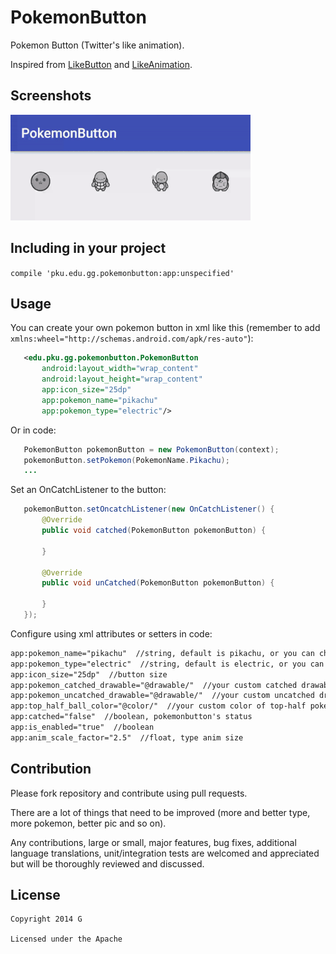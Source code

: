 # PokemonButton

Pokemon Button (Twitter's like animation).

Inspired from [LikeButton](https://github.com/jd-alexander/LikeButton) and [LikeAnimation](https://github.com/frogermcs/LikeAnimation).

## Screenshots

![pokemon button](pokemonbutton.gif)

## Including in your project

```compile 'pku.edu.gg.pokemonbutton:app:unspecified'```

## Usage

You can create your own pokemon button in xml like this (remember to add ```xmlns:wheel="http://schemas.android.com/apk/res-auto"```):

```xml
   <edu.pku.gg.pokemonbutton.PokemonButton
       android:layout_width="wrap_content"
       android:layout_height="wrap_content"
       app:icon_size="25dp"
       app:pokemon_name="pikachu"
       app:pokemon_type="electric"/>
```

Or in code:

```Java
   PokemonButton pokemonButton = new PokemonButton(context);
   pokemonButton.setPokemon(PokemonName.Pikachu);
   ...

```

Set an OnCatchListener to the button:

```Java
   pokemonButton.setOncatchListener(new OnCatchListener() {
       @Override
       public void catched(PokemonButton pokemonButton) {
                
       }

       @Override
       public void unCatched(PokemonButton pokemonButton) {

       }
   });
```

Configure using xml attributes or setters in code:

```xml
app:pokemon_name="pikachu"  //string, default is pikachu, or you can choose from pikachu, squirtle, bulbasaur, charmander
app:pokemon_type="electric"  //string, default is electric, or you can choose from electric, fire, water, grass
app:icon_size="25dp"  //button size
app:pokemon_catched_drawable="@drawable/"  //your custom catched drawable
app:pokemon_uncatched_drawable="@drawable/"  //your custom uncatched drawable
app:top_half_ball_color="@color/"  //your custom color of top-half pokeball
app:catched="false"  //boolean, pokemonbutton's status  
app:is_enabled="true"  //boolean
app:anim_scale_factor="2.5"  //float, type anim size
```

## Contribution

Please fork repository and contribute using pull requests.

There are a lot of things that need to be improved (more and better type, more pokemon, better pic and so on).

Any contributions, large or small, major features, bug fixes, additional language translations, unit/integration tests are welcomed and appreciated but will be thoroughly reviewed and discussed.

License
-------

    Copyright 2014 G

    Licensed under the Apache 
